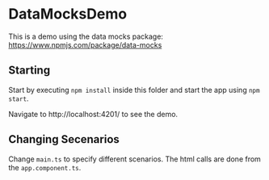 # DataMocksDemo
This is a demo using the data mocks package: https://www.npmjs.com/package/data-mocks

## Starting
Start by executing `npm install` inside this folder and start the app using `npm start`.

Navigate to http://localhost:4201/ to see the demo.

## Changing Secenarios
Change `main.ts` to specify different scenarios. The html calls are done from the `app.component.ts`.